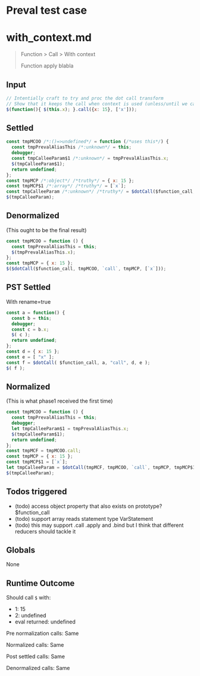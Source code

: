 # Preval test case

# with_context.md

> Function > Call > With context
>
> Function apply blabla

## Input

`````js filename=intro
// Intentially craft to try and proc the dot call transform
// Show that it keeps the call when context is used (unless/until we can eliminate that too heh)
$(function(){ $(this.x); }.call({x: 15}, ['x']));
`````


## Settled


`````js filename=intro
const tmpMCOO /*:()=>undefined*/ = function (/*uses this*/) {
  const tmpPrevalAliasThis /*:unknown*/ = this;
  debugger;
  const tmpCalleeParam$1 /*:unknown*/ = tmpPrevalAliasThis.x;
  $(tmpCalleeParam$1);
  return undefined;
};
const tmpMCP /*:object*/ /*truthy*/ = { x: 15 };
const tmpMCP$1 /*:array*/ /*truthy*/ = [`x`];
const tmpCalleeParam /*:unknown*/ /*truthy*/ = $dotCall($function_call, tmpMCOO, `call`, tmpMCP, tmpMCP$1);
$(tmpCalleeParam);
`````


## Denormalized
(This ought to be the final result)

`````js filename=intro
const tmpMCOO = function () {
  const tmpPrevalAliasThis = this;
  $(tmpPrevalAliasThis.x);
};
const tmpMCP = { x: 15 };
$($dotCall($function_call, tmpMCOO, `call`, tmpMCP, [`x`]));
`````


## PST Settled
With rename=true

`````js filename=intro
const a = function() {
  const b = this;
  debugger;
  const c = b.x;
  $( c );
  return undefined;
};
const d = { x: 15 };
const e = [ "x" ];
const f = $dotCall( $function_call, a, "call", d, e );
$( f );
`````


## Normalized
(This is what phase1 received the first time)

`````js filename=intro
const tmpMCOO = function () {
  const tmpPrevalAliasThis = this;
  debugger;
  let tmpCalleeParam$1 = tmpPrevalAliasThis.x;
  $(tmpCalleeParam$1);
  return undefined;
};
const tmpMCF = tmpMCOO.call;
const tmpMCP = { x: 15 };
const tmpMCP$1 = [`x`];
let tmpCalleeParam = $dotCall(tmpMCF, tmpMCOO, `call`, tmpMCP, tmpMCP$1);
$(tmpCalleeParam);
`````


## Todos triggered


- (todo) access object property that also exists on prototype? $function_call
- (todo) support array reads statement type VarStatement
- (todo) this may support .call .apply and .bind but I think that different reducers should tackle it


## Globals


None


## Runtime Outcome


Should call `$` with:
 - 1: 15
 - 2: undefined
 - eval returned: undefined

Pre normalization calls: Same

Normalized calls: Same

Post settled calls: Same

Denormalized calls: Same
